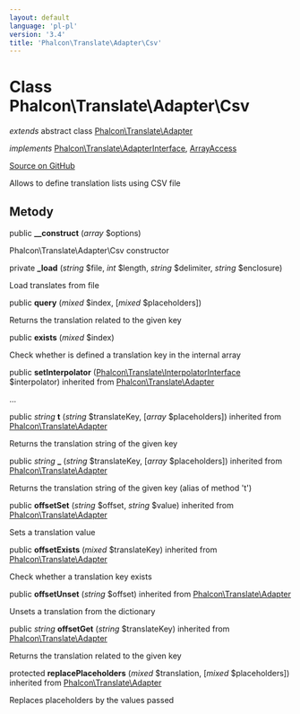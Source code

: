 ```yaml
---
layout: default
language: 'pl-pl'
version: '3.4'
title: 'Phalcon\Translate\Adapter\Csv'
---
```


# Class **Phalcon\Translate\Adapter\Csv**

*extends* abstract class [Phalcon\Translate\Adapter](/3.4/en/api/Phalcon_Translate_Adapter)

*implements* [Phalcon\Translate\AdapterInterface](/3.4/en/api/Phalcon_Translate_AdapterInterface), [ArrayAccess](http://php.net/manual/en/class.arrayaccess.php)

<a href="https://github.com/phalcon/cphalcon/tree/v3.4.0/phalcon/translate/adapter/csv.zep" class="btn btn-default btn-sm">Source on GitHub</a>

Allows to define translation lists using CSV file

## Metody

public **__construct** (*array* $options)

Phalcon\Translate\Adapter\Csv constructor

private **_load** (*string* $file, *int* $length, *string* $delimiter, *string* $enclosure)

Load translates from file

public **query** (*mixed* $index, [*mixed* $placeholders])

Returns the translation related to the given key

public **exists** (*mixed* $index)

Check whether is defined a translation key in the internal array

public **setInterpolator** ([Phalcon\Translate\InterpolatorInterface](/3.4/en/api/Phalcon_Translate_InterpolatorInterface) $interpolator) inherited from [Phalcon\Translate\Adapter](/3.4/en/api/Phalcon_Translate_Adapter)

...

public *string* **t** (*string* $translateKey, [*array* $placeholders]) inherited from [Phalcon\Translate\Adapter](/3.4/en/api/Phalcon_Translate_Adapter)

Returns the translation string of the given key

public *string* **_** (*string* $translateKey, [*array* $placeholders]) inherited from [Phalcon\Translate\Adapter](/3.4/en/api/Phalcon_Translate_Adapter)

Returns the translation string of the given key (alias of method 't')

public **offsetSet** (*string* $offset, *string* $value) inherited from [Phalcon\Translate\Adapter](/3.4/en/api/Phalcon_Translate_Adapter)

Sets a translation value

public **offsetExists** (*mixed* $translateKey) inherited from [Phalcon\Translate\Adapter](/3.4/en/api/Phalcon_Translate_Adapter)

Check whether a translation key exists

public **offsetUnset** (*string* $offset) inherited from [Phalcon\Translate\Adapter](/3.4/en/api/Phalcon_Translate_Adapter)

Unsets a translation from the dictionary

public *string* **offsetGet** (*string* $translateKey) inherited from [Phalcon\Translate\Adapter](/3.4/en/api/Phalcon_Translate_Adapter)

Returns the translation related to the given key

protected **replacePlaceholders** (*mixed* $translation, [*mixed* $placeholders]) inherited from [Phalcon\Translate\Adapter](/3.4/en/api/Phalcon_Translate_Adapter)

Replaces placeholders by the values passed